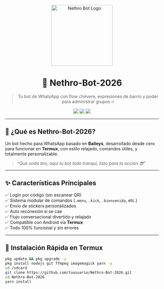 <div align="center">
  <img src="https://i.imgur.com/UStv4JO.png" alt="Nethro Bot Logo" width="200" />

# 🤖 Nethro-Bot-2026

> Tu bot de WhatsApp con flow chévere, expresiones de barrio y poder para administrar grupos 🔥

<div align="center">
  <img src="https://img.shields.io/badge/Baileys-v6.7.0-blue?logo=whatsapp" />
  <img src="https://img.shields.io/badge/Node.js->=18.x-green?logo=node.js" />
  <img src="https://img.shields.io/badge/Termux-Compatible-lightgrey?logo=android" />
</div>

</div>

---

## 🧠 ¿Qué es Nethro-Bot-2026?

Un bot hecho para WhatsApp basado en **Baileys**, desarrollado desde cero para funcionar en **Termux**, con estilo relajado, comandos útiles, y totalmente personalizable.

> _“Qué onda bro, aquí tu bot todo tranqui, listo para la acción 😎”_

---

## ✨ Características Principales

✅ Login por código (sin escanear QR)  
✅ Sistema modular de comandos (`.menu`, `.kick`, `.bienvenida`, etc.)  
✅ Envío de stickers personalizados  
✅ Auto reconexión si se cae  
✅ Flujo conversacional divertido y relajado  
✅ Compatible con Android vía **Termux**  
✅ Todo 100% funcional y sin errores

---

## 🚀 Instalación Rápida en Termux

```bash
pkg update && pkg upgrade -y
pkg install nodejs git ffmpeg imagemagick yarn -y
cd /sdcard
git clone https://github.com/tuusuario/Nethro-Bot-2026.git
cd Nethro-Bot-2026
yarn install
